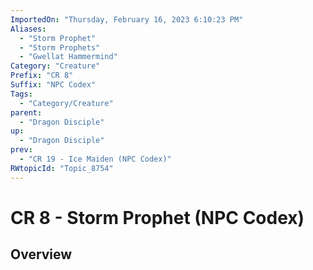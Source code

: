 ```yaml
---
ImportedOn: "Thursday, February 16, 2023 6:10:23 PM"
Aliases:
  - "Storm Prophet"
  - "Storm Prophets"
  - "Gwellat Hammermind"
Category: "Creature"
Prefix: "CR 8"
Suffix: "NPC Codex"
Tags:
  - "Category/Creature"
parent:
  - "Dragon Disciple"
up:
  - "Dragon Disciple"
prev:
  - "CR 19 - Ice Maiden (NPC Codex)"
RWtopicId: "Topic_8754"
---
```

# CR 8 - Storm Prophet (NPC Codex)
## Overview
